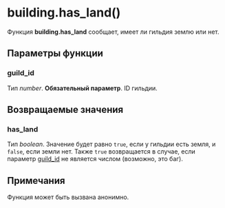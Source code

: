 # building.has_land()
Функция **building.has_land** сообщает, имеет ли гильдия землю или нет.

## Параметры функции
### guild_id
Тип *number*. **Обязательный параметр**. ID гильдии.

## Возвращаемые значения
### has_land
Тип *boolean*. Значение будет равно `true`, если у гильдии есть земля, и `false`, если земли нет. Также `true` возвращается в случае, если параметр [guild_id](#guild_id) не является числом (возможно, это баг).

## Примечания
Функция может быть вызвана анонимно.